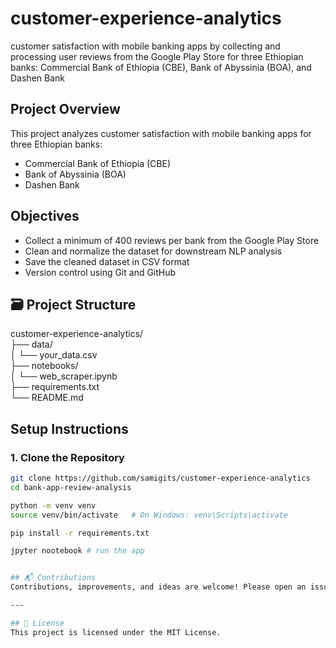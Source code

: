 # customer-experience-analytics
customer satisfaction with mobile banking apps by collecting and processing user reviews from the Google Play Store for three Ethiopian banks:  Commercial Bank of Ethiopia (CBE), Bank of Abyssinia (BOA), and Dashen Bank

## Project Overview

This project analyzes customer satisfaction with mobile banking apps for three Ethiopian banks:

- Commercial Bank of Ethiopia (CBE)
- Bank of Abyssinia (BOA)
- Dashen Bank

## Objectives

- Collect a minimum of 400 reviews per bank from the Google Play Store
- Clean and normalize the dataset for downstream NLP analysis
- Save the cleaned dataset in CSV format
- Version control using Git and GitHub


## 🗃️ Project Structure
customer-experience-analytics/  
├── data/  
│ └── your_data.csv  
├── notebooks/  
│ └── web_scraper.ipynb  
├── requirements.txt  
└── README.md  

## Setup Instructions

### 1. Clone the Repository

```bash
git clone https://github.com/samigits/customer-experience-analytics
cd bank-app-review-analysis

python -m venv venv
source venv/bin/activate   # On Windows: venv\Scripts\activate

pip install -r requirements.txt

jpyter nootebook # run the app


## 📬 Contributions
Contributions, improvements, and ideas are welcome! Please open an issue or submit a pull request.

---

## 📜 License
This project is licensed under the MIT License.